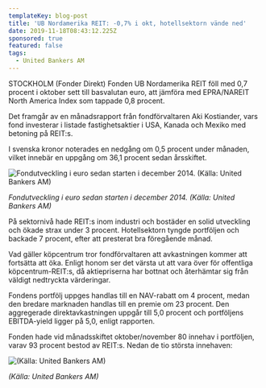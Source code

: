```yaml
---
templateKey: blog-post
title: 'UB Nordamerika REIT: -0,7% i okt, hotellsektorn vände ned'
date: 2019-11-18T08:43:12.225Z
sponsored: true
featured: false
tags:
  - United Bankers AM
---
```

STOCKHOLM (Fonder Direkt) Fonden UB Nordamerika REIT föll med 0,7 procent i oktober sett till basvalutan euro, att jämföra med EPRA/NAREIT North America Index som tappade 0,8 procent.



Det framgår av en månadsrapport från fondförvaltaren Aki Kostiander, vars fond investerar i listade fastighetsaktier i USA, Kanada och Mexiko med betoning på REIT:s.



I svenska kronor noterades en nedgång om 0,5 procent under månaden, vilket innebär en uppgång om 36,1 procent sedan årsskiftet.

![Fondutveckling i euro sedan starten i december 2014. (Källa: United Bankers AM)](/img/ub1.jpg "Fondutveckling i euro sedan starten i december 2014. (Källa: United Bankers AM)")

_Fondutveckling i euro sedan starten i december 2014. (Källa: United Bankers AM)_



På sektornivå hade REIT:s inom industri och bostäder en solid utveckling och ökade strax under 3 procent. Hotellsektorn tyngde portföljen och backade 7 procent, efter att presterat bra föregående månad.



Vad gäller köpcentrum tror fondförvaltaren att avkastningen kommer att fortsätta att öka. Enligt honom ser det värsta ut att vara över för offentliga köpcentrum-REIT:s, då aktiepriserna har bottnat och återhämtar sig från väldigt nedtryckta värderingar.



Fondens portfölj uppges handlas till en NAV-rabatt om 4 procent, medan den bredare marknaden handlas till en premie om 23 procent. Den aggregerade direktavkastningen uppgår till 5,0 procent och portföljens EBITDA-yield ligger på 5,0, enligt rapporten.



Fonden hade vid månadsskiftet oktober/november 80 innehav i portföljen, varav 93 procent bestod av REIT:s. Nedan de tio största innehaven:

![(Källa: United Bankers AM)](/img/ub2.jpg "(Källa: United Bankers AM)")

_(Källa: United Bankers AM)_
